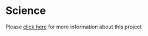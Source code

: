 # Science

Please <a href="https://github.com/rjperez94/Science/blob/master/SpaceScience/Documentation/Mix%20and%20Mash%20Competition%202011.pdf">click here</a> for more information about this project
